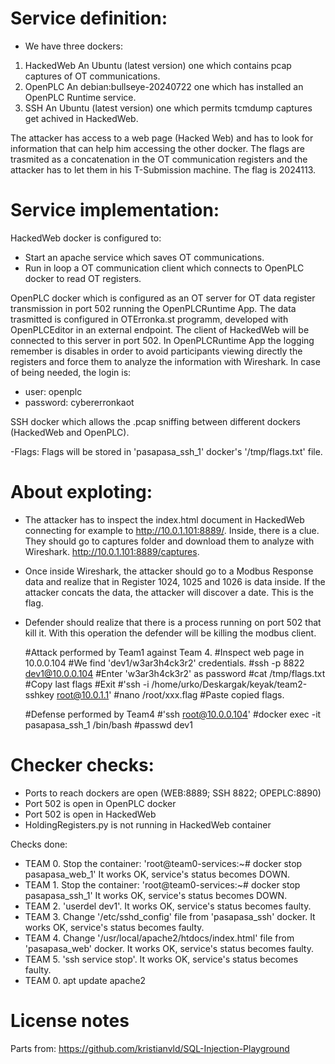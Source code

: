 # Service definition:
- We have three dockers: 
1. HackedWeb An Ubuntu (latest version) one which contains pcap captures of OT communications. 
2. OpenPLC An debian:bullseye-20240722 one which has installed an OpenPLC Runtime service.
3. SSH An Ubuntu (latest version) one which permits tcmdump captures get achived in HackedWeb.

The attacker has access to a web page (Hacked Web) and has to look for information that can help him accessing the other docker.
The flags are trasmited as a concatenation in the OT communication registers and the attacker has to let them in his T-Submission machine. The flag is 2024113.

# Service implementation:
HackedWeb docker is configured to:
  - Start an apache service which saves OT communications.
  - Run in loop a OT communication client which connects to OpenPLC docker to read OT registers.

OpenPLC docker which is configured as an OT server for OT data register transmission in port 502 running the OpenPLCRuntime App. The data trasmitted is configured in OTErronka.st programm, developed with OpenPLCEditor in an external endpoint. The client of HackedWeb will be connected to this server in port 502.
In OpenPLCRuntime App the logging remember is disables in order to avoid participants viewing directly the registers and force them to analyze the information with Wireshark. In case of being needed, the login is: 
- user: openplc
- password: cybererronkaot

SSH docker which allows the .pcap sniffing between different dockers (HackedWeb and OpenPLC).

 
-Flags: 
    Flags will be stored in 'pasapasa_ssh_1' docker's '/tmp/flags.txt' file. 

# About exploting:

- The attacker has to inspect the index.html document in HackedWeb connecting for example to http://10.0.1.101:8889/. Inside, there is a clue. They should go to captures folder and download them to analyze with Wireshark. http://10.0.1.101:8889/captures.

- Once inside Wireshark, the attacker should go to a Modbus Response data and realize that in Register 1024, 1025 and 1026 is data inside. If the attacker concats the data, the attacker will discover a date. This is the flag.

- Defender should realize that there is a process running on port 502 that kill it. With this operation the defender will be killing the modbus client.

  
  #Attack performed by Team1 against Team 4. 
  #Inspect web page in 10.0.0.104
      #We find 'dev1/w3ar3h4ck3r2' credentials.
  #ssh -p 8822 dev1@10.0.0.104
        #Enter 'w3ar3h4ck3r2' as password
  #cat /tmp/flags.txt
     #Copy last flags
     #Exit
  #'ssh -i /home/urko/Deskargak/keyak/team2-sshkey root@10.0.1.1'
  #nano /root/xxx.flag
    #Paste copied flags. 

  #Defense performed by Team4
     #'ssh root@10.0.0.104'
     #docker exec -it pasapasa_ssh_1 /bin/bash
     #passwd dev1
     

# Checker checks:
- Ports to reach dockers are open (WEB:8889; SSH 8822; OPEPLC:8890)
- Port 502 is open in OpenPLC docker
- Port 502 is open in HackedWeb
- HoldingRegisters.py is not running in HackedWeb container


Checks done: 
- TEAM 0. Stop the container: 'root@team0-services:~# docker stop pasapasa_web_1' It works OK, service's status becomes DOWN. 
- TEAM 1. Stop the container: 'root@team0-services:~# docker stop pasapasa_ssh_1' It works OK, service's status becomes DOWN.
- TEAM 2. 'userdel dev1'. It works OK, service's status becomes faulty. 
- TEAM 3. Change '/etc/sshd_config' file from 'pasapasa_ssh' docker. It works OK, service's status becomes faulty.
- TEAM 4. Change '/usr/local/apache2/htdocs/index.html' file from 'pasapasa_web' docker. It works OK, service's status becomes faulty.
- TEAM 5. 'ssh service stop'. It works OK, service's status becomes faulty. 
- TEAM 0. apt update apache2
# License notes
Parts from:
https://github.com/kristianvld/SQL-Injection-Playground



